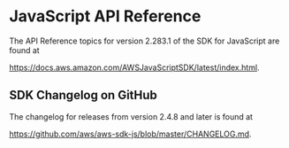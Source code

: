 # JavaScript API Reference<a name="aws-jsdk-reference"></a>

The API Reference topics for version 2\.283\.1 of the SDK for JavaScript are found at

[https://docs\.aws\.amazon\.com/AWSJavaScriptSDK/latest/index\.html](https://docs.aws.amazon.com/AWSJavaScriptSDK/latest/)\.

## SDK Changelog on GitHub<a name="w4aac29b7"></a>

The changelog for releases from version 2\.4\.8 and later is found at

[https://github\.com/aws/aws\-sdk\-js/blob/master/CHANGELOG\.md](https://github.com/aws/aws-sdk-js/blob/master/CHANGELOG.md)\.